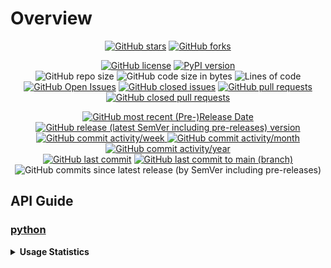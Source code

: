 # Overview

<p align="center">
  <a href="https://github.com/Shail-Shouryya/log-everywhere/stargazers"><img alt="GitHub stars" src="https://img.shields.io/github/stars/Shail-Shouryya/log-everywhere?color=yellow&labelColor=black&style=social&logo=github"></a>
  <a href="https://github.com/Shail-Shouryya/log-everywhere/network"><img alt="GitHub forks" src="https://img.shields.io/github/forks/Shail-Shouryya/log-everywhere?color=blue&labelColor=black&style=social&logo=github"></a>
</p>

<p align="center">
  <a href="https://github.com/Shail-Shouryya/log-everywhere/blob/main/LICENSE"><img alt="GitHub license" src="https://img.shields.io/github/license/Shail-Shouryya/log-everywhere?color=brightgreen&labelColor=black"></a>
  <a href="https://pypi.org/project/log-everywhere/"><img alt="PyPI version" src="https://img.shields.io/pypi/v/log-everywhere?&labelColor=black&label=PyPI"></a>
  <br>
  <img alt="GitHub repo size" src="https://img.shields.io/github/repo-size/Shail-Shouryya/log-everywhere?color=purple&labelColor=black">
  <img alt="GitHub code size in bytes" src="https://img.shields.io/github/languages/code-size/Shail-Shouryya/log-everywhere?color=purple&labelColor=black">
  <img alt="Lines of code" src="https://img.shields.io/tokei/lines/github/shail-shouryya/log-everywhere?color=purple&labelColor=black">
  <br>
  <a href="https://github.com/Shail-Shouryya/log-everywhere/issues"><img alt="GitHub Open Issues" src="https://img.shields.io/github/issues/Shail-Shouryya/log-everywhere?color=red&labelColor=black"></a>
  <a href="https://github.com/Shail-Shouryya/log-everywhere/issues?q=is%3Aissue+is%3Aclosed"><img alt="GitHub closed issues" src="https://img.shields.io/github/issues-closed/Shail-Shouryya/log-everywhere?color=darkgreen&labelColor=black"></a>
  <a href="https://github.com/Shail-Shouryya/log-everywhere/pulls"><img alt="GitHub pull requests" src="https://img.shields.io/github/issues-pr/Shail-Shouryya/log-everywhere?color=red&labelColor=black"></a>
  <a href="https://github.com/Shail-Shouryya/log-everywhere/pulls?q=is%3Apr+is%3Aclosed"><img alt="GitHub closed pull requests" src="https://img.shields.io/github/issues-pr-closed/Shail-Shouryya/log-everywhere?color=darkgreen&labelColor=black"></a>
</p>

<p align="center">
  <a href="https://github.com/Shail-Shouryya/log-everywhere/releases/latest"><img alt="GitHub most recent (Pre-)Release Date" src="https://img.shields.io/github/release-date-pre/Shail-Shouryya/log-everywhere?color=blueviolet&labelColor=black&label=most%20recent%20release%20date"></a>
  <br>
  <a href="https://github.com/Shail-Shouryya/log-everywhere/releases"><img alt="GitHub release (latest SemVer including pre-releases) version" src="https://img.shields.io/github/v/release/Shail-Shouryya/log-everywhere?include_prereleases&labelColor=black&label=GitHub%20release%20%28latest%20SemVer%20including%20pre-releases%29&sort=semver"></a>
  <br>
  <a href="http://github.com/Shail-Shouryya/log-everywhere/graphs/commit-activity">
    <img alt="GitHub commit activity/week" src="https://img.shields.io/github/commit-activity/w/Shail-Shouryya/log-everywhere?color=lightgreen&labelColor=black">
    <img alt="GitHub commit activity/month" src="https://img.shields.io/github/commit-activity/m/Shail-Shouryya/log-everywhere?color=lightgreen&labelColor=black">
    <img alt="GitHub commit activity/year" src="https://img.shields.io/github/commit-activity/y/Shail-Shouryya/log-everywhere?color=lightgreen&labelColor=black">
  </a>
  <br>
  <a href="https://github.com/Shail-Shouryya/log-everywhere/branches"><img alt="GitHub last commit" src="https://img.shields.io/github/last-commit/Shail-Shouryya/log-everywhere?color=pink&labelColor=black"></a>
  <a href="https://github.com/Shail-Shouryya/log-everywhere/commits/main"><img alt="GitHub last commit to main (branch)" src="https://img.shields.io/github/last-commit/Shail-Shouryya/log-everywhere/main?color=pink&labelColor=black&label=last%20commit%20to%20main"></a>
  <img alt="GitHub commits since latest release (by SemVer including pre-releases)" src="https://img.shields.io/github/commits-since/Shail-Shouryya/log-everywhere/latest/main?color=pink&labelColor=black&include_prereleases">
</p>

## API Guide
### [python](https://github.com/Shail-Shouryya/log-everywhere/tree/main/python)

<details>
  <summary><b>Usage Statistics</b></summary>

- [PePy](https://pepy.tech/project/log-everywhere)
- [PyPi Stats](https://pypistats.org/packages/log-everywhere)
<p>
  <a href="https://pypistats.org/packages/log-everywhere"><img alt="PyPI - Daily Downloads" src="https://img.shields.io/pypi/dd/log-everywhere?labelColor=black&color=blue&label=PyPI%20downloads%20%28excludes%20mirrors%29" width="275"></a>
  <a href="https://pypistats.org/packages/log-everywhere"><img alt="PyPI - Weekly Downloads" src="https://img.shields.io/pypi/dw/log-everywhere?labelColor=black&color=yellow&label=PyPI%20downloads%20%28excludes%20mirrors%29"width="275"></a>
  <a href="https://pypistats.org/packages/log-everywhere"><img alt="PyPI - Monthly Downloads" src="https://img.shields.io/pypi/dm/log-everywhere?labelColor=black&color=blue&label=PyPI%20downloads%20%28excludes%20mirrors%29"width="275"></a>
  <br>
  <a href="https://pepy.tech/project/log-everywhere"><img alt="PePY Weekly Downloads" src="https://static.pepy.tech/personalized-badge/log-everywhere?period=week&units=international_system&left_color=black&right_color=yellow&left_text=PePY%20Downloads/week%20%28includes%20mirrors%29" width="275"></a>
  <a href="https://pepy.tech/project/log-everywhere"><img alt="PePY Monthly Downloads" src="https://static.pepy.tech/personalized-badge/log-everywhere?period=month&units=international_system&left_color=black&right_color=blue&left_text=PePY%20Downloads/month%20%28includes%20mirrors%29" width="275"></a>
  <a href="https://pepy.tech/project/log-everywhere"><img alt="PePY Total Downloads" src="https://static.pepy.tech/personalized-badge/log-everywhere?period=total&units=international_system&left_color=black&right_color=yellow&left_text=PePY%20Downloads%20Total%20%28includes%20mirrors%29" width="275"></a>
  <br>
  <img alt="GitHub release (latest by SemVer including pre-releases) downloads" src="https://img.shields.io/github/downloads-pre/Shail-Shouryya/log-everywhere/latest/total?labelColor=black&label=GitHub%20release%20%28latest%20by%20SemVer%20including%20pre-releases%29%20downloads%40latest">
</p>
</details>
